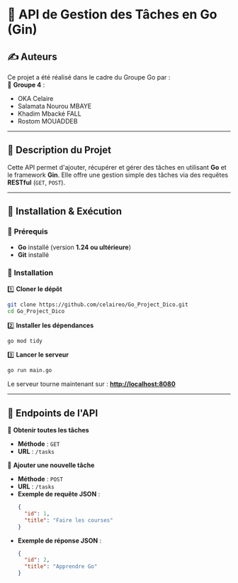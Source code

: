 # 📌 API de Gestion des Tâches en Go (Gin)

## ✍️ **Auteurs**
Ce projet a été réalisé dans le cadre du Groupe Go par :  
👥 **Groupe 4** : 
- OKA Celaire
- Salamata Nourou MBAYE
- Khadim Mbacké FALL
- Rostom MOUADDEB


---

## 📝 Description du Projet
Cette API permet d'ajouter, récupérer et gérer des tâches en utilisant **Go** et le framework **Gin**. Elle offre une gestion simple des tâches via des requêtes **RESTful** (`GET`, `POST`).

---

## 🚀 Installation & Exécution

### 🔹 **Prérequis**
- **Go** installé (version **1.24 ou ultérieure**)
- **Git** installé

### 🔹 **Installation**

1️⃣ **Cloner le dépôt**
```sh
git clone https://github.com/celaireo/Go_Project_Dico.git
cd Go_Project_Dico
```

2️⃣ **Installer les dépendances**
```sh
go mod tidy
```

3️⃣ **Lancer le serveur**
```sh
go run main.go
```
Le serveur tourne maintenant sur : **[http://localhost:8080](http://localhost:8080)**

---

## 🔗 **Endpoints de l'API**

📌 **Obtenir toutes les tâches**
- **Méthode** : `GET`
- **URL** : `/tasks`

📌 **Ajouter une nouvelle tâche**
- **Méthode** : `POST`
- **URL** : `/tasks`
- **Exemple de requête JSON** :
  ```json
  {
    "id": 1,
    "title": "Faire les courses"
  }
  ```
- **Exemple de réponse JSON** :
  ```json
  {
    "id": 2,
    "title": "Apprendre Go"
  }
  ```


